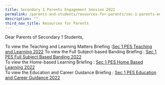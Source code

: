 ```yaml
---
title: Secondary 1 Parents Engagement Session 2022
permalink: /parents-and-students/resources-for-parents/sec-1-parents-engagement-session-2022/
description: ""
third_nav_title: Resources for Parents
---
```

Dear Parents of Secondary 1 Students,  
  
To view the Teaching and Learning Matters Briefing :[Sec 1 PES Teaching and Learning 2022](/files/Sec%201%20PES%20Teaching%20and%20Learning%202022.pdf)
To view the Full Subject-based Banding Briefing : [Sec 1 PES Full Subject Based Banding 2022](files/Sec%201%20PES%20Full%20Subject%20Based%20Banding%202022.pdf)   
To view the Home-based Learning Briefing : [Sec 1 PES Home Based Learning 2022](files/Sec%201%20PES%20Home%20Based%20Learning%202022.pdf)   
To view the Education and Career Guidance Briefing : [Sec 1 PES Education and Career Guidance 2022](files/Sec%201%20PES%20Education%20and%20Career%20Guidance%202022.pdf)